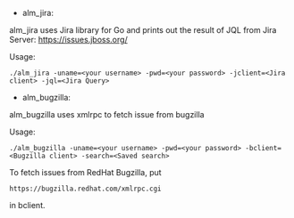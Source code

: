 * alm_jira:

alm_jira uses Jira library for Go and prints out the result of JQL from Jira Server: https://issues.jboss.org/

Usage:

	./alm_jira -uname=<your username> -pwd=<your password> -jclient=<Jira client> -jql=<Jira Query>  

* alm_bugzilla:

alm_bugzilla uses xmlrpc to fetch issue from bugzilla 

Usage:

	./alm_bugzilla -uname=<your username> -pwd=<your password> -bclient=<Bugzilla client> -search=<Saved search>

To fetch issues from RedHat Bugzilla, put 
	
	https://bugzilla.redhat.com/xmlrpc.cgi

in bclient.

